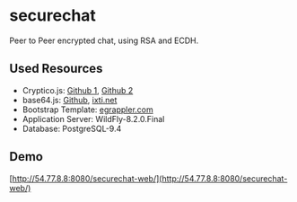 securechat
==========

Peer to Peer encrypted chat, using RSA and ECDH.

Used Resources
--------------
- Cryptico.js: [Github 1](https://github.com/wwwtyro/cryptico), [Github 2](http://wwwtyro.github.io/cryptico/)
- base64.js: [Github](https://github.com/ixti), [ixti.net](http://ixti.net/development/javascript/2011/11/11/base64-encodedecode-of-utf8-in-browser-with-js.html)
- Bootstrap Template: [egrappler.com](http://www.egrappler.com/templatevamp-free-twitter-bootstrap-admin-template/)
- Application Server: WildFly-8.2.0.Final
- Database: PostgreSQL-9.4

Demo
----
[http://54.77.8.8:8080/securechat-web/](http://54.77.8.8:8080/securechat-web/)
